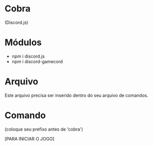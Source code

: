 # Cobra
(Discord.js)

# Módulos

- npm i discord.js
- npm i discord-gamecord

# Arquivo

Este arquivo precisa ser inserido dentro do seu arquivo de comandos.

# Comando

(coloque seu prefixo antes de 'cobra')

[PARA INICIAR O JOGO]

